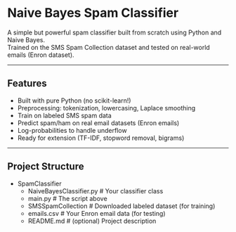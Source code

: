 # Naive Bayes Spam Classifier

A simple but powerful spam classifier built from scratch using Python and Naive Bayes.  
Trained on the SMS Spam Collection dataset and tested on real-world emails (Enron dataset).

---

## Features

- Built with pure Python (no scikit-learn!)
- Preprocessing: tokenization, lowercasing, Laplace smoothing
- Train on labeled SMS spam data
- Predict spam/ham on real email datasets (Enron emails)
- Log-probabilities to handle underflow
- Ready for extension (TF-IDF, stopword removal, bigrams)

---

## Project Structure
- SpamClassifier
    - NaiveBayesClassifier.py   # Your classifier class 
    - main.py                   # The script above 
    - SMSSpamCollection         # Downloaded labeled dataset (for training)
    - emails.csv                # Your Enron email data (for testing)
    - README.md                  # (optional) Project description

